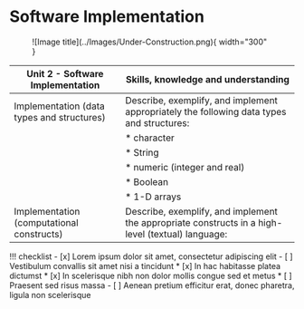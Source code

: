 # Software Implementation

<figure markdown="span">
  ![Image title](../Images/Under-Construction.png){ width="300" }
  <figcaption></figcaption>
</figure>

| Unit 2 - Software Implementation                  | Skills, knowledge and understanding                                                                 |
| --------------------------------------------------| --------------------------------------------------------------------------------------------------- |
| Implementation (data types and structures)        | Describe, exemplify, and implement appropriately the following data types and structures:           |
|                                                   |* character                                                                                          |
|                                                   |* String                                                                                             |
|                                                   |* numeric (integer and real)                                                                         |
|                                                   |* Boolean                                                                                            |
|                                                   |* 1-D arrays                                                                                         |
|Implementation (computational constructs)          |Describe, exemplify, and implement the appropriate constructs in a high-level (textual) language: 

!!! checklist
    - [x] Lorem ipsum dolor sit amet, consectetur adipiscing elit
    - [ ] Vestibulum convallis sit amet nisi a tincidunt
        * [x] In hac habitasse platea dictumst
        * [x] In scelerisque nibh non dolor mollis congue sed et metus
        * [ ] Praesent sed risus massa
    - [ ] Aenean pretium efficitur erat, donec pharetra, ligula non scelerisque


